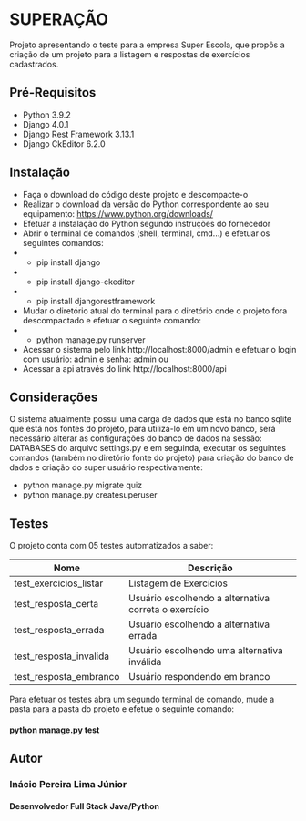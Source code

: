# SUPERAÇÃO
Projeto apresentando o teste para a empresa Super Escola, que propôs a criação de um projeto para a listagem e respostas de exercícios cadastrados.

## Pré-Requisitos
- Python 3.9.2
- Django 4.0.1
- Django Rest Framework 3.13.1
- Django CkEditor 6.2.0

## Instalação
- Faça o download do código deste projeto e descompacte-o
- Realizar o download da versão do Python correspondente ao seu equipamento: https://www.python.org/downloads/
- Efetuar a instalação do Python segundo instruções do fornecedor
- Abrir o terminal de comandos (shell, terminal, cmd...) e efetuar os seguintes comandos:
- - pip install django
- - pip install django-ckeditor
- - pip install djangorestframework
- Mudar o diretório atual do terminal para o diretório onde o projeto fora descompactado e efetuar o seguinte comando:
- - python manage.py runserver
- Acessar o sistema pelo link http://localhost:8000/admin e efetuar o login com usuário: admin e senha: admin ou
- Acessar a api através do link http://localhost:8000/api

## Considerações
O sistema atualmente possui uma carga de dados que está no banco sqlite que está nos fontes do projeto, para utilizá-lo em um novo banco, será necessário alterar as configurações do banco de dados na sessão: DATABASES do arquivo settings.py e em seguinda, executar os seguintes comandos (também no diretório fonte do projeto) para criação do banco de dados e criação do super usuário respectivamente:
- python manage.py migrate quiz
- python manage.py createsuperuser

## Testes
O projeto conta com 05 testes automatizados a saber:

| Nome  | Descrição  |
| ------------ |---------------|
| test_exercicios_listar | Listagem de Exercícios |
| test_resposta_certa | Usuário escolhendo a alternativa correta o exercício |
| test_resposta_errada | Usuário escolhendo a alternativa errada |
| test_resposta_invalida | Usuário escolhendo uma alternativa inválida |
| test_resposta_embranco | Usuário respondendo em branco |

Para efetuar os testes abra um segundo terminal de comando, mude a pasta para a pasta do projeto e efetue o seguinte comando:
#### python manage.py test

## Autor
### Inácio Pereira Lima Júnior
#### Desenvolvedor Full Stack Java/Python
